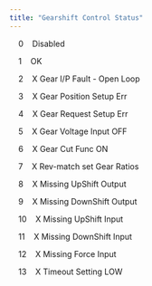```yaml
---
title: "Gearshift Control Status"
---
```


&nbsp; &nbsp; 0&nbsp; &nbsp; Disabled &nbsp; &nbsp;

&nbsp; &nbsp; 1&nbsp; &nbsp; OK &nbsp; &nbsp;

&nbsp; &nbsp; 2&nbsp; &nbsp; X Gear I/P Fault - Open Loop&nbsp; &nbsp; &nbsp;

&nbsp; &nbsp; 3&nbsp; &nbsp; X Gear Position Setup Err &nbsp; &nbsp;

&nbsp; &nbsp; 4&nbsp; &nbsp; X Gear Request Setup Err &nbsp; &nbsp;

&nbsp; &nbsp; 5&nbsp; &nbsp; X Gear Voltage Input OFF &nbsp; &nbsp;

&nbsp; &nbsp; 6&nbsp; &nbsp; X Gear Cut Func ON &nbsp; &nbsp;

&nbsp; &nbsp; 7&nbsp; &nbsp; X Rev-match set Gear Ratios &nbsp; &nbsp;

&nbsp; &nbsp; 8&nbsp; &nbsp; X Missing UpShift Output &nbsp; &nbsp;

&nbsp; &nbsp; 9&nbsp; &nbsp; X Missing DownShift Output &nbsp; &nbsp;

&nbsp; &nbsp; 10&nbsp; &nbsp; X Missing UpShift Input &nbsp; &nbsp;

&nbsp; &nbsp; 11&nbsp; &nbsp; X Missing DownShift Input &nbsp; &nbsp;

&nbsp; &nbsp; 12&nbsp; &nbsp; X Missing Force Input &nbsp; &nbsp;

&nbsp; &nbsp; 13&nbsp; &nbsp; X Timeout Setting LOW &nbsp; &nbsp;

